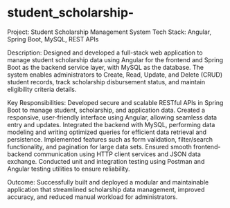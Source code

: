 # student_scholarship-
Project: Student Scholarship Management System
Tech Stack: Angular, Spring Boot, MySQL, REST APIs

Description:
Designed and developed a full-stack web application to manage student scholarship data using Angular for the frontend and Spring Boot as the backend service layer, with MySQL as the database.
The system enables administrators to Create, Read, Update, and Delete (CRUD) student records, track scholarship disbursement status, and maintain eligibility criteria details.

Key Responsibilities:
Developed secure and scalable RESTful APIs in Spring Boot to manage student, scholarship, and application data.
Created a responsive, user-friendly interface using Angular, allowing seamless data entry and updates.
Integrated the backend with MySQL, performing data modeling and writing optimized queries for efficient data retrieval and persistence.
Implemented features such as form validation, filter/search functionality, and pagination for large data sets.
Ensured smooth frontend-backend communication using HTTP client services and JSON data exchange.
Conducted unit and integration testing using Postman and Angular testing utilities to ensure reliability.

Outcome:
Successfully built and deployed a modular and maintainable application that streamlined scholarship data management, improved accuracy, and reduced manual workload for administrators.
